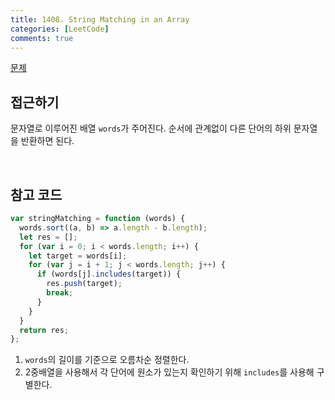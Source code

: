 ```yaml
---
title: 1408. String Matching in an Array
categories: [LeetCode]
comments: true
---
```


[문제](https://leetcode.com/problems/string-matching-in-an-array/)

## 접근하기

문자열로 이루어진 배열 `words`가 주어진다. 순서에 관계없이 다른 단어의 하위 문자열을 반환하면 된다.

<br>

## 참고 코드

```js
var stringMatching = function (words) {
  words.sort((a, b) => a.length - b.length);
  let res = [];
  for (var i = 0; i < words.length; i++) {
    let target = words[i];
    for (var j = i + 1; j < words.length; j++) {
      if (words[j].includes(target)) {
        res.push(target);
        break;
      }
    }
  }
  return res;
};
```

1. `words`의 길이를 기준으로 오름차순 정렬한다.
2. 2중배열을 사용해서 각 단어에 원소가 있는지 확인하기 위해 `includes`를 사용해 구별한다.
